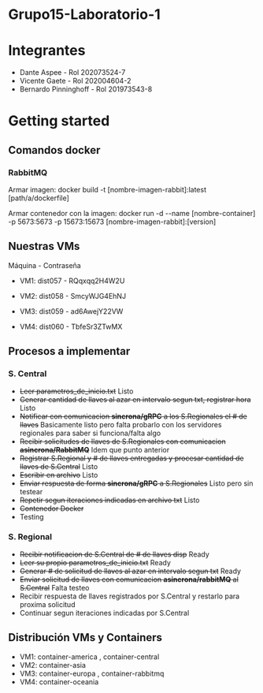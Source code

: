# Grupo15-Laboratorio-1

# Integrantes
* Dante Aspee - Rol 202073524-7
* Vicente Gaete - Rol 202004604-2
* Bernardo Pinninghoff - Rol 201973543-8

# Getting started

## Comandos docker

### RabbitMQ

Armar imagen: docker build -t \[nombre-imagen-rabbit\]:latest \[path/a/dockerfile\]

Armar contenedor con la imagen: docker run -d --name \[nombre-container\] -p 5673:5673 -p 15673:15673 \[nombre-imagen-rabbit\]:\[version\]

## Nuestras VMs

Máquina - Contraseña

- VM1: dist057 - RQqxqq2H4W2U

- VM2: dist058 - SmcyWJG4EhNJ

- VM3: dist059 - ad6AwejY22VW

- VM4: dist060 - TbfeSr3ZTwMX

## Procesos a implementar

### S. Central

* ~~Leer parametros_de_inicio.txt~~ Listo
* ~~Generar cantidad de llaves al azar en intervalo segun txt, registrar hora~~ Listo
* ~~Notificar con comunicacion **sincrona/gRPC** a los S.Regionales el # de llaves~~ Basicamente listo pero falta probarlo con los servidores regionales para saber si funciona/falta algo
* ~~Recibir solicitudes de llaves de S.Regionales con comunicacion **asincrona/RabbitMQ**~~ Idem que punto anterior
* ~~Registrar S.Regional y # de llaves entregadas y procesar cantidad de llaves de S.Central~~ Listo
* ~~Escribir en archivo~~ Listo
* ~~Enviar respuesta de forma **sincrona/gRPC** a S.Regionales~~ Listo pero sin testear
* ~~Repetir segun iteraciones indicadas en archivo txt~~ Listo
* ~~Contenedor Docker~~
* Testing

### S. Regional

* ~~Recibir notificacion de S.Central de # de llaves disp~~  Ready
* ~~Leer su propio parametros_de_inicio.txt~~ Ready
* ~~Generar # de solicitud de llaves al azar en intervalo segun txt~~ Ready
* ~~Enviar solicitud de llaves con comunicacion **asincrona/rabbitMQ** al S.Central~~ Falta testeo
* Recibir respuesta de llaves registrados por S.Central y restarlo para proxima solicitud
* Continuar segun iteraciones indicadas por S.Central


## Distribución VMs y Containers

* VM1: container-america , container-central
* VM2: container-asia
* VM3: container-europa , container-rabbitmq
* VM4: container-oceania
